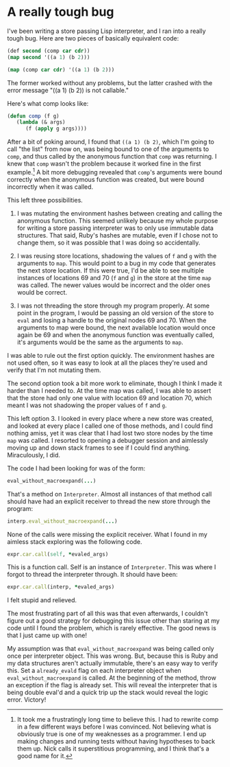 # A really tough bug

I've been writing a store passing Lisp interpreter, and I ran into a really
tough bug. Here are two pieces of basically equivalent code:

```lisp
(def second (comp car cdr))
(map second '((a 1) (b 2)))

(map (comp car cdr) '((a 1) (b 2)))
```

The former worked without any problems, but the latter crashed with the error
message "((a 1) (b 2)) is not callable."

Here's what comp looks like:

```lisp
(defun comp (f g)
   (lambda (& args)
      (f (apply g args))))
```

After a bit of poking around, I found that `((a 1) (b 2)`, which I'm going to
call "the list" from now on, was being bound to one of the arguments to `comp`,
and thus called by the anonymous function that `comp` was returning. I knew
that `comp` wasn't the problem because it worked fine in the first example.[^1]
A bit more debugging revealed that `comp`'s arguments were bound correctly when
the anonymous function was created, but were bound incorrectly when it was
called.

This left three possibilities.

1. I was mutating the environment hashes between creating and calling the
   anonymous function. This seemed unlikely because my whole purpose for
writing a store passing interpreter was to only use immutable data structures.
That said, Ruby's hashes are mutable, even if I chose not to change them, so it
was possible that I was doing so accidentally.

2. I was reusing store locations, shadowing the values of `f` and `g` with the
   arguments to `map`. This would point to a bug in my code that generates the
next store location. If this were true, I'd be able to see multiple instances
of locations 69 and 70 (`f` and `g`) in the store at the time `map` was called.
The newer values would be incorrect and the older ones would be correct.

3. I was not threading the store through my program properly. At some point in
   the program, I would be passing an old version of the store to `eval` and
losing a handle to the original nodes 69 and 70. When the arguments to map were
bound, the next available location would once again be 69 and when the
anonymous function was eventually called, it's arguments would be the same as
the arguments to `map`.

I was able to rule out the first option quickly. The environment hashes are not
used often, so it was easy to look at all the places they're used and verify
that I'm not mutating them.

The second option took a bit more work to eliminate, though I think I made it
harder than I needed to. At the time map was called, I was able to assert that
the store had only one value with location 69 and location 70, which meant I
was not shadowing the proper values of `f` and `g`.

This left option 3. I looked in every place where a new store was created, and
looked at every place I called one of those methods, and I could find nothing
amiss, yet it was clear that I had lost two store nodes by the time `map` was
called. I resorted to opening a debugger session and aimlessly moving up and
down stack frames to see if I could find anything. Miraculously, I did.

The code I had been looking for was of the form:

```ruby
eval_without_macroexpand(...)
```

That's a method on `Interpreter`. Almost all instances of that method call
should have had an explicit receiver to thread the new store through the
program:

```ruby
interp.eval_without_macroexpand(...)
```

None of the calls were missing the explicit receiver. What I found in my
aimless stack exploring was the following code.

```ruby
expr.car.call(self, *evaled_args)
```

This is a function call. Self is an instance of `Interpreter`. This was where I
forgot to thread the interpreter through. It should have been:

```ruby
expr.car.call(interp, *evaled_args)
```

I felt stupid and relieved.

The most frustrating part of all this was that even afterwards, I couldn't
figure out a good strategy for debugging this issue other than staring at my
code until I found the problem, which is rarely effective. The good news is
that I just came up with one!

My assumption was that `eval_without_macroexpand` was being called only once
per interpreter object. This was wrong. But, because this is Ruby and my data
structures aren't actually immutable, there's an easy way to verify this. Set a
`already_evald` flag on each interpreter object when `eval_without_macroexpand`
is called. At the beginning of the method, throw an exception if the flag is
already set. This will reveal the interpreter that is being double eval'd and a
quick trip up the stack would reveal the logic error. Victory!

[^1]: It took me a frustratingly long time to believe this. I had to rewrite
comp in a few different ways before I was convinced. Not believing what is
obviously true is one of my weaknesses as a programmer. I end up making changes
and running tests without having hypotheses to back them up. Nick calls it
superstitious programming, and I think that's a good name for it.
